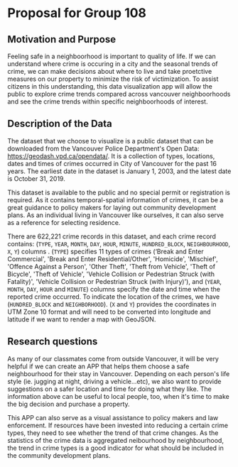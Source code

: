 # Proposal for Group 108

## Motivation and Purpose
Feeling safe in a neighboorhood is important to quality of life. If we can understand where crime is occuring in a city and the seasonal trends of crime, we can make decisions about where to live and take proetctive measures on our property to minimize the risk of victimization. To assist citizens in this understanding, this data visualization app will allow the public to explore crime trends compared across vancouver neighboorhoods and see the crime trends within specific neighboorhoods of interest.

## Description of the Data
The dataset that we choose to visualize is a public dataset that can be downloaded from the Vancouver Police Department's Open Data: https://geodash.vpd.ca/opendata/. It is a collection of types, locations, dates and times of crimes occurred in City of Vancouver for the past 16 years.  The earliest date in the dataset is January 1, 2003, and the latest date is October 31, 2019.  
  
This dataset is available to the public and no special permit or registration is required.  As it contains temporal-spatial information of crimes, it can be a great guidance to policy makers for laying out community development plans.  As an individual living in Vancouver like ourselves, it can also serve as a reference for selecting residence.

There are 622,221 crime records in this dataset, and each crime record contains: (`TYPE`, `YEAR`, `MONTH`, `DAY`, `HOUR`, `MINUTE`, `HUNDRED_BLOCK`, `NEIGHBOURHOOD`, `X`, `Y`) columns . (`TYPE`) specifies 11 types of crimes (‘Break and Enter Commercial', 'Break and Enter Residential/Other', 'Homicide', 'Mischief', 'Offence Against a Person', 'Other Theft', 'Theft from Vehicle', 'Theft of Bicycle', 'Theft of Vehicle', 'Vehicle Collision or Pedestrian Struck (with Fatality)', 'Vehicle Collision or Pedestrian Struck (with Injury)'), and (`YEAR`, `MONTH`, `DAY`, `HOUR` and `MINUTE`) columns specify the date and time when the reported crime occurred.  To indicate the location of the crimes, we have (`HUNDRED_BLOCK` and `NEIGHBORHOOD`).  (`X` and `Y`) provides the coordinates in UTM Zone 10 format and will need to be converted into longitude and latitude if we want to render a map with GeoJSON.
  
## Research questions
As many of our classmates come from outside Vancouver, it will be very helpful if we can create an APP that helps them choose a safe neighbourhood for their stay in Vancouver.  Depending on each person's life style (ie. jugging at night, driving a vehicle...etc), we also want to provide suggestions on a safer location and time for doing what they like.  The information above can be useful to local people, too, when it's time to make the big decision and purchase a property.
  
This APP can also serve as a visual assistance to policy makers and law enforcement.  If resources have been invested into reducing a certain crime types, they need to see whether the trend of that crime changes.  As the statistics of the crime data is aggregated neibourhood by neighbourhood, the trend in crime types is a good indicator for what should be included in the community development plans.
